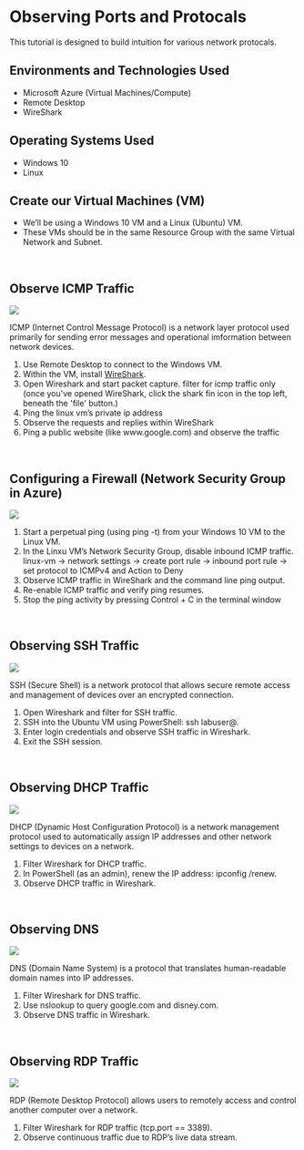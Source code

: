 

<h1>Observing Ports and Protocals</h1>
This tutorial is designed to build intuition for various network protocals.<br />


<h2>Environments and Technologies Used</h2>

- Microsoft Azure (Virtual Machines/Compute)
- Remote Desktop
- WireShark

<h2>Operating Systems Used </h2>

- Windows 10
- Linux


<h2>Create our Virtual Machines (VM) </h2>
<ul>
  <li>We’ll be using a Windows 10 VM and a Linux (Ubuntu) VM.</li>
  <li>These VMs should be in the same Resource Group with the same Virtual Network and Subnet.</li>
</ul>
<br />

<h2>Observe ICMP Traffic</h2>
<p>
<img src="https://github.com/user-attachments/assets/05950454-0b2e-4859-808e-8e1728e51600"/>
</p>
<p>ICMP (Internet Control Message Protocol) is a network layer protocol used primarily for sending error messages and operational imformation between network devices.</p>
<ol>
  <li>Use Remote Desktop to connect to the Windows VM.</li>
  <li>Within the VM, install <a href='https://www.wireshark.org'>WireShark</a>.</li>
  <li>Open Wireshark and start packet capture. filter for icmp traffic only</li>
  (once you've opened WireShark, click the shark fin icon in the top left, beneath the 'file' button.)
  <li>Ping the linux vm’s private ip address</li>
  <li>Observe the requests and replies within WireShark</li>
  <li>Ping a public website (like www.google.com) and observe the traffic</li>
</ol>
<br />

<h2>Configuring a Firewall (Network Security Group in Azure)</h2>
<p>
<img src="https://github.com/user-attachments/assets/0c071077-5de1-4341-9c00-9b53b9f26ec3"/>
</p>
<ol>
  <li>Start a perpetual ping (using ping -t) from your Windows 10 VM to the Linux VM.</li>
  <li>In the Linxu VM’s Network Security Group, disable inbound ICMP traffic.</li>
  linux-vm → network settings → create port rule → inbound port rule → set protocol to ICMPv4 and Action to Deny
  <li>Observe ICMP traffic in WireShark and the command line ping output.</li>
  <li>Re-enable ICMP traffic and verify ping resumes.</li>
  <li>Stop the ping activity by pressing Control + C in the terminal window</li>
</ol>
<br />

<h2>Observing SSH Traffic</h2>
<p>
<img src="https://github.com/user-attachments/assets/c1812d57-c1a1-4fdb-90be-39d2c8bbf6b0"/>
</p>
<p>SSH (Secure Shell) is a network protocol that allows secure remote access and management of devices over an encrypted connection.</p>
<ol>
  <li>Open Wireshark and filter for SSH traffic.</li>
  <li>SSH into the Ubuntu VM using PowerShell: ssh labuser@<private IP>.</li>
  <li>Enter login credentials and observe SSH traffic in Wireshark.</li>
  <li>Exit the SSH session.</li>
</ol>
<br />

<h2>Observing DHCP Traffic</h2>
<p>
<img src="https://github.com/user-attachments/assets/593eb18e-18fd-4f8c-a804-84e2e97ff421"/>
</p>
<p>DHCP (Dynamic Host Configuration Protocol) is a network management protocol used to automatically assign IP addresses and other network settings to devices on a network. </p>
<ol>
  <li>Filter Wireshark for DHCP traffic.</li>
  <li>In PowerShell (as an admin), renew the IP address: ipconfig /renew.</li>
  <li>Observe DHCP traffic in Wireshark.</li>
</ol>
<br />

<h2>Observing DNS</h2>
<p>
<img src="https://github.com/user-attachments/assets/e563730f-45a9-48d5-ac5c-2601e71df8df"/>
</p>
<p>DNS (Domain Name System) is a protocol that translates human-readable domain names into IP addresses.</p>
<ol>
  <li>Filter Wireshark for DNS traffic.</li>
  <li>Use nslookup to query google.com and disney.com.</li>
  <li>Observe DNS traffic in Wireshark.</li>
</ol>
<br />

<h2>Observing RDP Traffic</h2>
<p>
<img src="https://github.com/user-attachments/assets/62025c94-fe19-4076-9b39-33c72aaabef7"/>
</p>
<p>RDP (Remote Desktop Protocol) allows users to remotely access and control another computer over a network. </p>
<ol>
  <li>Filter Wireshark for RDP traffic (tcp.port == 3389).</li>
  <li>Observe continuous traffic due to RDP’s live data stream.</li>
</ol>
<br />



